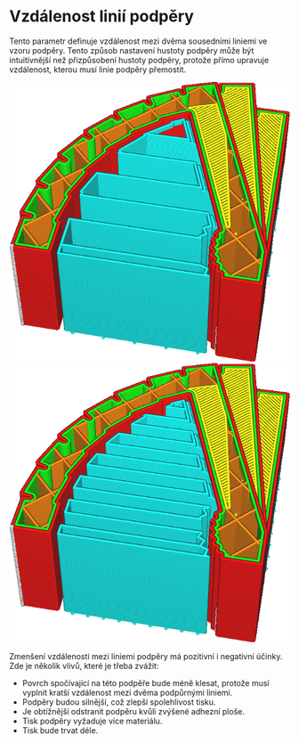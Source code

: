 Vzdálenost linií podpěry
====
Tento parametr definuje vzdálenost mezi dvěma sousedními liniemi ve vzoru podpěry. Tento způsob nastavení hustoty podpěry může být intuitivnější než přizpůsobení hustoty podpěry, protože přímo upravuje vzdálenost, kterou musí linie podpěry přemostit.

![Velká vzdálenost mezi liniemi](../../../articles/images/support_infill_rate_low.png)
![Malá vzdálenost mezi liniemi](../../../articles/images/support_infill_rate_high.png)

Zmenšení vzdálenosti mezi liniemi podpěry má pozitivní i negativní účinky. Zde je několik vlivů, které je třeba zvážit:
* Povrch spočívající na této podpěře bude méně klesat, protože musí vyplnit kratší vzdálenost mezi dvěma podpůrnými liniemi.
* Podpěry budou silnější, což zlepší spolehlivost tisku.
* Je obtížnější odstranit podpěru kvůli zvýšené adhezní ploše.
* Tisk podpěry vyžaduje více materiálu.
* Tisk bude trvat déle.